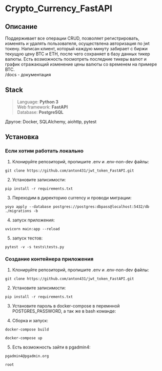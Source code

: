 # Crypto_Currency_FastAPI

## Описание
Поддерживает все операции CRUD, позволяет регистрировать, изменять и удалять пользователя, осуществлена авторизация по jwt 
токену. Написан клиент, который каждую минуту забирает с биржи текущую цену BTC и ETH, после
чего сохраняет в базу данных тикер валюты. Есть возможность посмотреть последние тикеры валют и 
график отражающий изменение цены валюты со временем на примере BTC. <br>
/docs - документация

## Stack

>Language: __Python 3__<br>
Web framework: __FastAPI__<br>
Database: __PostgreSQL__<br>

Другое: Docker, SQLAlchemy, aiohttp, pytest


## Установка
### Если хотим работать локально
1. Клонируйте репозиторий, пропишите .env и .env-non-dev файлы:
```
git clone https://github.com/anton431/jwt_token_FastAPI.git
```
2. Установите записимости:
```
pip install -r requirements.txt
```
3. Переходим в директорию currency и проводи миграции:
```
yoyo apply --database postgres://postgres:dbpass@localhost:5432/db ./migrations -b
```
4. запуск приложения:
```
uvicorn main:app --reload
```
5. запуск тестов:
```
pytest -v -s tests\tests.py
```

### Создание контейнера приложения
1. Клонируйте репозиторий, пропишите .env и .env-non-dev файлы:
```
git clone https://github.com/anton431/jwt_token_FastAPI.git
```
2. Установите записимости:
```
pip install -r requirements.txt
```
3. Установите пароль в docker-compose в перемнной POSTGRES_PASSWORD, а так же в bash команде:

4. Сборка и запуск:
```
docker-compose build
```
```
docker-compose up
```
5. Есть возможность зайти в pgadmin4:
```
pgadmin4@pgadmin.org
```
```
root
```